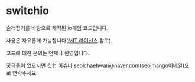 # switchio
술래잡기를 바탕으로 제작된 io게임 코드입니다.

사용은 자유롭게 가능합니다([MIT 라이선스](https://github.com/seolmango/switchio/blob/main/LICENSE) 참고)

코드에 대한 문의는 언제나 환영입니다.

궁금증이 있으시면 깃헙 이슈나 seolchaehwan@naver.com(seolmango이메일)으로 연락주세요

